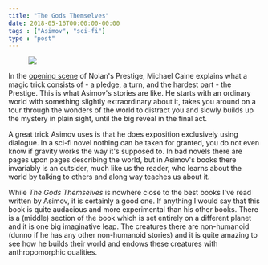 ```yaml
---
title: "The Gods Themselves"
date: 2018-05-16T00:00:00-00:00
tags : ["Asimov", "sci-fi"]
type : "post"
---
```


<figure class="right xsmall">
<a target="_blank" href="https://en.wikipedia.org/wiki/The_Gods_Themselves">
<img src="https://upload.wikimedia.org/wikipedia/en/a/a3/TheGodsThemselves%281stEd%29.jpg">
</a>
</figure>

In the [opening scene](https://www.youtube.com/watch?v=lI_qlGJ4OO0) of Nolan's Prestige, Michael Caine explains what a magic trick consists of - a pledge, a turn, and the hardest part - the Prestige. This is what Asimov's stories are like. He starts with an ordinary world with something slightly extraordinary about it, takes you around on a tour through the wonders of the world to distract you and slowly builds up the mystery in plain sight, until the big reveal in the final act.

A great trick Asimov uses is that he does exposition exclusively using dialogue. In a sci-fi novel nothing can be taken for granted, you do not even know if gravity works the way it's supposed to. In bad novels there are pages upon pages describing the world, but in Asimov's books there invariably is an outsider, much like us the reader, who learns about the world by talking to others and along way teaches us about it.

While _The Gods Themselves_ is nowhere close to the best books I've read written by Asimov, it is certainly a good one. If anything I would say that this book is quite audacious and more experimental than his other books. There is a (middle) section of the book which is set entirely on a different planet and it is one big imaginative leap. The creatures there are non-humanoid (dunno if he has any other non-humanoid stories) and it is quite amazing to see how he builds their world and endows these creatures with anthropomorphic qualities.
